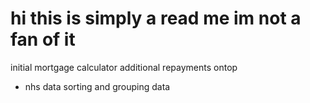 # hi this is simply a read me im not a fan of it

initial mortgage calculator
additional repayments ontop



* nhs data
sorting and grouping data
